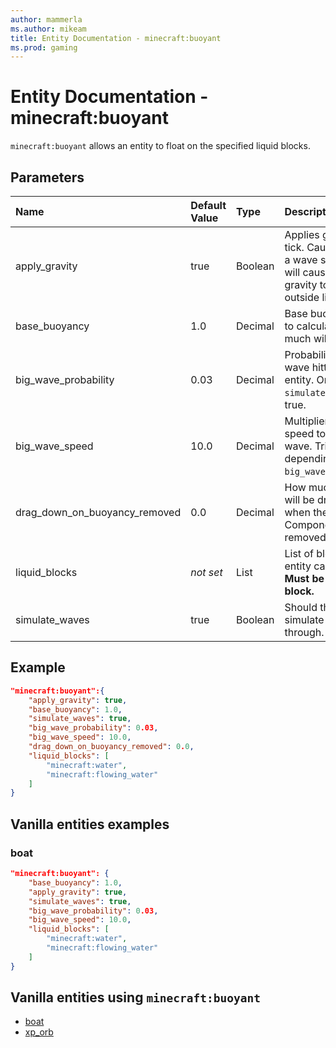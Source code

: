```yaml
---
author: mammerla
ms.author: mikeam
title: Entity Documentation - minecraft:buoyant
ms.prod: gaming
---
```


# Entity Documentation - minecraft:buoyant

`minecraft:buoyant` allows an entity to float on the specified liquid blocks.

## Parameters

|Name |Default Value  |Type  |Description  |
|:----------|:----------|:----------|:----------|
|apply_gravity| true| Boolean|  Applies gravity each tick. Causes more of a wave simulation, but will cause more gravity to be applied outside liquids. |
|base_buoyancy| 1.0| Decimal| Base buoyancy used to calculate how much will a mob float. |
|big_wave_probability| 0.03| Decimal| Probability for a big wave hitting the entity. Only used if `simulate_waves` is true. |
|big_wave_speed| 10.0| Decimal|  Multiplier for the speed to make a big wave. Triggered depending on `big_wave_probability`. |
|drag_down_on_buoyancy_removed| 0.0| Decimal| How much an actor will be dragged down when the Buoyancy Component is removed. |
|liquid_blocks|*not set* | List| List of blocks this entity can float on. **Must be a liquid block.** |
|simulate_waves| true| Boolean| Should the movement simulate waves going through. |

## Example

```json
"minecraft:buoyant":{
    "apply_gravity": true,
    "base_buoyancy": 1.0,
    "simulate_waves": true,
    "big_wave_probability": 0.03,
    "big_wave_speed": 10.0,
    "drag_down_on_buoyancy_removed": 0.0,
    "liquid_blocks": [
        "minecraft:water",
        "minecraft:flowing_water"
    ]
}
```

## Vanilla entities examples

### boat

```json
"minecraft:buoyant": {
    "base_buoyancy": 1.0,
    "apply_gravity": true,
    "simulate_waves": true,
    "big_wave_probability": 0.03,
    "big_wave_speed": 10.0,
    "liquid_blocks": [
        "minecraft:water",
        "minecraft:flowing_water"
    ]
}
```

## Vanilla entities using `minecraft:buoyant`

- [boat](../../../../Source/VanillaBehaviorPack_Snippets/entities/boat.md)
- [xp_orb](../../../../Source/VanillaBehaviorPack_Snippets/entities/xp_orb.md)
